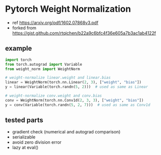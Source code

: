 # Pytorch Weight Normalization

+ ref https://arxiv.org/pdf/1602.07868v3.pdf
+ forked from https://gist.github.com/rtqichen/b22a9c6bfc4f36e605a7b3ac1ab4122f


## example

``` python
import torch
from torch.autograd import Variable
from weight_norm import WeightNorm

# weight-normalize linear.weight and linear.bias
linear = WeightNorm(torch.nn.Linear(2, 3), ["weight", "bias"])
y = linear(Variable(torch.randn(5, 2)))  # used as same as Linear

# weight-normalize conv.weight and conv.bias
conv = WeightNorm(torch.nn.Conv1d(2, 3, 3), ["weight", "bias"])
y = conv(Variable(torch.randn(5, 2, 7)))  # used as same as Conv1d
```


## tested parts

+ gradient check (numerical and autograd comparison)
+ serializable
+ avoid zero division error
+ lazy at eval()
